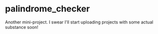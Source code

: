 # palindrome_checker

Another mini-project.  I swear I'll start uploading projects with some actual substance soon!
